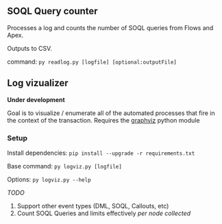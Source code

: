 ## SOQL Query counter ##
Processes a log and counts the number of SOQL queries from Flows and Apex.  

Outputs to CSV.

command: `py readlog.py [logfile] [optional:outputFile]`

## Log vizualizer ##
**Under development**


Goal is to visualize / enumerate all of the automated processes that fire in the context of the transaction.
Requires the [graphviz](https://graphviz.readthedocs.io/en/stable/manual.html) python module 
### Setup ###
Install dependencies: `pip install --upgrade -r requirements.txt`

Base command: `py logviz.py [logfile]`

Options:
`py logviz.py --help`


_TODO_
1. Support other event types (DML, SOQL, Callouts, etc)
2. Count SOQL Queries and limits effectively _per node collected_